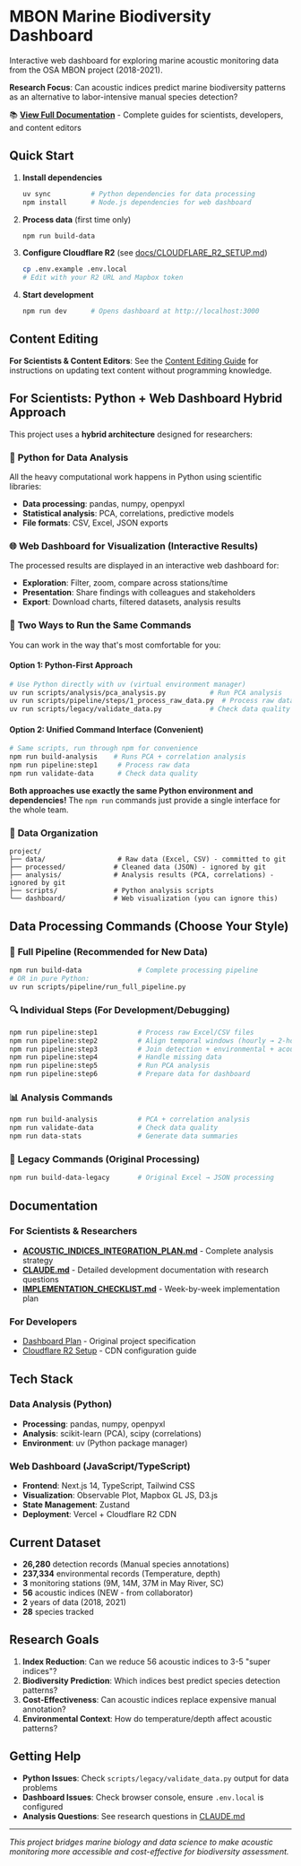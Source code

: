 # MBON Marine Biodiversity Dashboard

Interactive web dashboard for exploring marine acoustic monitoring data from the OSA MBON project (2018-2021).

**Research Focus**: Can acoustic indices predict marine biodiversity patterns as an alternative to labor-intensive manual species detection?

📚 **[View Full Documentation](https://waveform-analytics.github.io/mbon-dash-2025/)** - Complete guides for scientists, developers, and content editors

## Quick Start

1. **Install dependencies**
   ```bash
   uv sync          # Python dependencies for data processing
   npm install      # Node.js dependencies for web dashboard
   ```

2. **Process data** (first time only)
   ```bash
   npm run build-data
   ```

3. **Configure Cloudflare R2** (see [docs/CLOUDFLARE_R2_SETUP.md](docs/CLOUDFLARE_R2_SETUP.md))
   ```bash
   cp .env.example .env.local
   # Edit with your R2 URL and Mapbox token
   ```

4. **Start development**
   ```bash
   npm run dev      # Opens dashboard at http://localhost:3000
   ```

## Content Editing

**For Scientists & Content Editors**: See the [Content Editing Guide](https://waveform-analytics.github.io/mbon-dash-2025/for-scientists/content-editing/) for instructions on updating text content without programming knowledge.

## For Scientists: Python + Web Dashboard Hybrid Approach

This project uses a **hybrid architecture** designed for researchers:

### 🐍 **Python for Data Analysis**
All the heavy computational work happens in Python using scientific libraries:
- **Data processing**: pandas, numpy, openpyxl
- **Statistical analysis**: PCA, correlations, predictive models  
- **File formats**: CSV, Excel, JSON exports

### 🌐 **Web Dashboard for Visualization** (Interactive Results)
The processed results are displayed in an interactive web dashboard for:
- **Exploration**: Filter, zoom, compare across stations/time
- **Presentation**: Share findings with colleagues and stakeholders
- **Export**: Download charts, filtered datasets, analysis results

### 🔄 **Two Ways to Run the Same Commands**

You can work in the way that's most comfortable for you:

#### Option 1: Python-First Approach
```bash
# Use Python directly with uv (virtual environment manager)
uv run scripts/analysis/pca_analysis.py           # Run PCA analysis
uv run scripts/pipeline/steps/1_process_raw_data.py  # Process raw data
uv run scripts/legacy/validate_data.py            # Check data quality
```

#### Option 2: Unified Command Interface (Convenient)
```bash  
# Same scripts, run through npm for convenience
npm run build-analysis    # Runs PCA + correlation analysis
npm run pipeline:step1     # Process raw data  
npm run validate-data      # Check data quality
```

**Both approaches use exactly the same Python environment and dependencies!** The `npm run` commands just provide a single interface for the whole team.

### 📁 **Data Organization**
```
project/
├── data/                  # Raw data (Excel, CSV) - committed to git
├── processed/            # Cleaned data (JSON) - ignored by git  
├── analysis/             # Analysis results (PCA, correlations) - ignored by git
├── scripts/              # Python analysis scripts
└── dashboard/            # Web visualization (you can ignore this)
```

## Data Processing Commands (Choose Your Style)

### 🚀 **Full Pipeline** (Recommended for New Data)
```bash
npm run build-data              # Complete processing pipeline
# OR in pure Python:
uv run scripts/pipeline/run_full_pipeline.py
```

### 🔍 **Individual Steps** (For Development/Debugging)  
```bash
npm run pipeline:step1          # Process raw Excel/CSV files
npm run pipeline:step2          # Align temporal windows (hourly → 2-hour)
npm run pipeline:step3          # Join detection + environmental + acoustic data
npm run pipeline:step4          # Handle missing data
npm run pipeline:step5          # Run PCA analysis  
npm run pipeline:step6          # Prepare data for dashboard
```

### 📊 **Analysis Commands**
```bash
npm run build-analysis          # PCA + correlation analysis
npm run validate-data           # Check data quality
npm run data-stats              # Generate data summaries
```

### 🔧 **Legacy Commands** (Original Processing)
```bash
npm run build-data-legacy       # Original Excel → JSON processing
```

## Documentation

### For Scientists & Researchers  
- **[ACOUSTIC_INDICES_INTEGRATION_PLAN.md](docs/ACOUSTIC_INDICES_INTEGRATION_PLAN.md)** - Complete analysis strategy
- **[CLAUDE.md](CLAUDE.md)** - Detailed development documentation with research questions
- **[IMPLEMENTATION_CHECKLIST.md](docs/IMPLEMENTATION_CHECKLIST.md)** - Week-by-week implementation plan

### For Developers
- [Dashboard Plan](docs/dashboard_plan.md) - Original project specification
- [Cloudflare R2 Setup](docs/CLOUDFLARE_R2_SETUP.md) - CDN configuration guide

## Tech Stack

### Data Analysis (Python)
- **Processing**: pandas, numpy, openpyxl
- **Analysis**: scikit-learn (PCA), scipy (correlations)
- **Environment**: uv (Python package manager)

### Web Dashboard (JavaScript/TypeScript)
- **Frontend**: Next.js 14, TypeScript, Tailwind CSS
- **Visualization**: Observable Plot, Mapbox GL JS, D3.js
- **State Management**: Zustand
- **Deployment**: Vercel + Cloudflare R2 CDN

## Current Dataset

- **26,280** detection records (Manual species annotations)
- **237,334** environmental records (Temperature, depth)  
- **3** monitoring stations (9M, 14M, 37M in May River, SC)
- **56** acoustic indices (NEW - from collaborator)
- **2** years of data (2018, 2021)
- **28** species tracked

## Research Goals

1. **Index Reduction**: Can we reduce 56 acoustic indices to 3-5 "super indices"?
2. **Biodiversity Prediction**: Which indices best predict species detection patterns?  
3. **Cost-Effectiveness**: Can acoustic indices replace expensive manual annotation?
4. **Environmental Context**: How do temperature/depth affect acoustic patterns?

## Getting Help

- **Python Issues**: Check `scripts/legacy/validate_data.py` output for data problems
- **Dashboard Issues**: Check browser console, ensure `.env.local` is configured  
- **Analysis Questions**: See research questions in [CLAUDE.md](CLAUDE.md)

---

*This project bridges marine biology and data science to make acoustic monitoring more accessible and cost-effective for biodiversity assessment.*